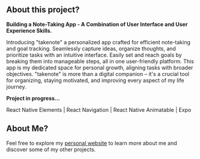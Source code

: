 ## About this project?

**Building a Note-Taking App - A Combination of User Interface and User Experience Skills.**

Introducing "takenote" a personalized app crafted for efficient note-taking and goal tracking. Seamlessly capture ideas, organize thoughts, and prioritize tasks with an intuitive interface.
Easily set and reach goals by breaking them into manageable steps, all in one user-friendly platform.
This app is my dedicated space for personal growth, aligning tasks with broader objectives.
"takenote" is more than a digital companion – it's a crucial tool for organizing, staying motivated, and improving every aspect of my life journey.

**Project in progress...**

React Native Elements | React Navigation | React Native Animatable | Expo

## About Me?

Feel free to explore my [personal website](https://samjohn87.github.io/) to learn more about me and discover some of my other projects.